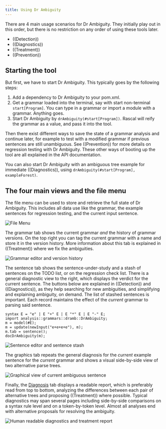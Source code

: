 ```yaml
---
title: Using Dr Ambiguity
---
```


There are 4 main usage scenarios for Dr Ambiguity. They initially play out in this order, but there is no
restriction on any order of using these tools later.

* ((Detection))
* ((Diagnostics))
* ((Treatment))
* ((Prevention))

## Starting the tool

But first, we have to start Dr Ambiguity. This typically goes by the following steps:
1. Add a dependency to Dr Ambiguity to your pom.xml.
2. Get a grammar loaded into the terminal, say with start non-terminal `start[Program]`. You can type in a grammar or import a module with a grammar. Anything goes.
3. Start Dr Ambiguity by `drAmbiguity(#start[Program])`. Rascal will reify the grammar as a value, and pass it into the tool.

Then there exist different ways to save the state of a grammar analysis and continue later,
for example to test with a modified grammar if previous sentences are still unambiguous. 
See ((Prevention)) for more details on regression testing with Dr Ambiguity.
These other ways of booting up the tool are all explained in the API documentation.

You can also start Dr Ambiguity with an ambiguous tree example for immediate ((Diagnostics)), using `drAmbiguity(#start[Program], exampleForest)`.

## The four main views and the file menu

The file menu can be used to store and retrieve the full state of Dr Ambiguity. This includes all data
use like the grammar, the example sentences for regression testing, and the current input sentence.

![File Menu]((file-menu.png))

The grammar tab shows the current grammar _and_ the history of grammar versions.
On the top right you can tag the current grammar with a name and store it in the version history.
More information about this tab is explained in ((Treatment)) where we fix the ambiguities.

![Grammar editor and version history]((grammar-editor.png))

The sentence tab shows the sentence-under-study and a stash of sentences on the TODO list, or on the regression check list.
There is a general diagnostic view to the right, which displays the verdict for the current sentence. The buttons below
are explained in ((Detection)) and ((Diagnostics)), as they help searching for new ambiguities, and simplifying and explaining
ambiguity, on demand. The list of stashed sentences is important. Each record maintains the effect of the _current_ grammar
to parsing said sentence.

```rascal-prepare
syntax E = "e" | E "+" E | E "*" E | E "-" E;
import analysis::grammars::dramb::DrAmbiguity;
m = model(#E);
m = update(newInput("e+e+e+e"), m);
m.tab = sentence();
docDrAmbiguity(m);
```

![Sentence editor and sentence stash]((sentence-editor.png))

The graphics tab repeats the general diagnosis for the _current_ example sentence for the _current_ grammar and 
shows a visual side-by-side view of two alternative parse trees.

![Graphical view of current ambiguous sentence]((graphics-view.png))

Finally, the [Diagnosis]((Diagnostics)) tab displays a readable report, which is preferably read from top to bottom,
analyzing the differences between each pair of alternative trees and proposing ((Treatment)) where possible. Typical
diagnostics may span several pages including side-by-side comparisons on a syntax rule level and on a token-by-token
level. Almost all analyses end with alternative proposals for resolving the ambiguity.

![Human readable diagnostics and treatment report]((diagnostics-report.png))

